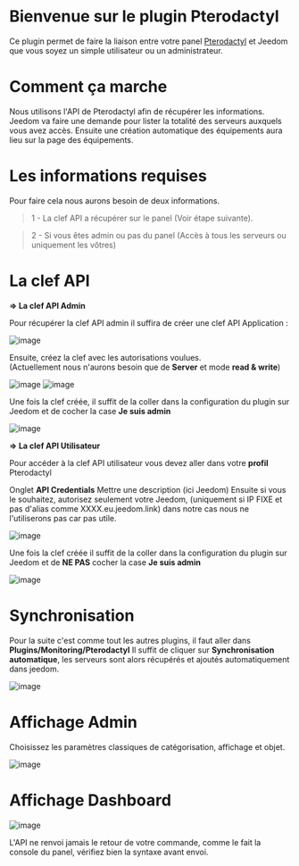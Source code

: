 # Bienvenue sur le plugin Pterodactyl

Ce plugin permet de faire la liaison entre votre panel [Pterodactyl](https://pterodactyl.io/) et Jeedom que vous soyez un simple utilisateur ou un administrateur.


# Comment ça marche

Nous utilisons l'API de Pterodactyl afin de récupérer les informations.   
Jeedom va faire une demande pour lister la totalité des serveurs auxquels vous avez accès. Ensuite une création automatique des équipements aura lieu sur la page des équipements.


# Les informations requises

Pour faire cela nous aurons besoin de deux informations.  
> 1 - La clef API a récupérer sur le panel (Voir étape suivante).

> 2 - Si vous êtes admin ou pas du panel (Accès à tous les serveurs ou uniquement les vôtres)


# La clef API

 **=> La clef API Admin**  

  Pour récupérer la clef API admin il suffira de créer une clef API Application : 
  
 ![image](https://user-images.githubusercontent.com/16257583/172942388-15d4b6ee-ffec-465a-82e9-a716e49cf9c7.png)
  
  Ensuite, créez la clef avec les autorisations voulues.  
  (Actuellement nous n'aurons besoin que de **Server** et mode **read & write**)
  
  ![image](https://user-images.githubusercontent.com/16257583/172942517-41b60775-d201-4a7d-94bb-a11804a52403.png)
  ![image](https://user-images.githubusercontent.com/16257583/172942611-48c15962-4584-4533-96cd-a896d630e0e9.png)

  
  Une fois la clef créée, il suffit de la coller dans la configuration du plugin sur Jeedom et de cocher la case **Je suis admin**
  
  ![image](https://user-images.githubusercontent.com/3704897/173872052-eb589a3a-a6eb-4d15-9136-d77bfcfce20f.png)


 **=> La clef API Utilisateur**  

Pour accéder à la clef API utilisateur vous devez aller dans votre **profil** Pterodactyl 

Onglet **API Credentials**
Mettre une description (ici Jeedom)
Ensuite si vous le souhaitez, autorisez seulement votre Jeedom, (uniquement si IP FIXE et pas d'alias comme XXXX.eu.jeedom.link) dans notre cas nous ne l'utiliserons pas car pas utile.

![image](https://user-images.githubusercontent.com/16257583/172942846-02cc6611-b3d8-4ece-83ed-ff1c921da322.png)

Une fois la clef créée il suffit de la coller dans la configuration du plugin sur Jeedom et de **NE PAS** cocher la case **Je suis admin**  

![image](https://user-images.githubusercontent.com/3704897/173872708-717fa40c-a3bc-40f8-9484-2e9a02a9846f.png)


# Synchronisation  

Pour la suite c'est comme tout les autres plugins, il faut aller dans **Plugins/Monitoring/Pterodactyl**
Il suffit de cliquer sur **Synchronisation automatique**, les serveurs sont alors récupérés et ajoutés automatiquement dans jeedom.  

![image](https://user-images.githubusercontent.com/3704897/173873237-f1c595e0-f2c4-402f-915b-9bdbb0756abd.png)


# Affichage Admin

Choisissez les paramètres classiques de catégorisation, affichage et objet.  

![image](https://user-images.githubusercontent.com/3704897/173875412-7d3c6e3a-cae0-4fda-9999-cbb09c4d545e.png)


# Affichage Dashboard 

![image](https://user-images.githubusercontent.com/3704897/173874678-bd99c131-df4b-46ae-bb52-477c6d508780.png)

L'API ne renvoi jamais le retour de votre commande, comme le fait la console du panel, vérifiez bien la syntaxe avant envoi.
